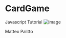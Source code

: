 # CardGame
Javascript Tutorial
![image](https://user-images.githubusercontent.com/94290557/235654896-7236e2c7-6f79-4894-a072-4f9573571482.png)

Matteo Palitto
